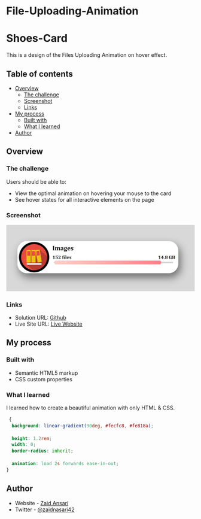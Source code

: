 # File-Uploading-Animation

# Shoes-Card

This is a design of the Files Uploading Animation on hover effect.

## Table of contents

- [Overview](#overview)
  - [The challenge](#the-challenge)
  - [Screenshot](#screenshot)
  - [Links](#links)
- [My process](#my-process)
  - [Built with](#built-with)
  - [What I learned](#what-i-learned)
- [Author](#author)

## Overview

### The challenge

Users should be able to:

- View the optimal animation on hovering your mouse to the card
- See hover states for all interactive elements on the page

### Screenshot

![](Capture.JPG)

### Links

- Solution URL: [Github](https://github.com/zaidansari42/File-Uploading-Animation/)
- Live Site URL: [Live Website](https://zaidansari42.github.io/File-Uploading-Animation/)

## My process

### Built with

- Semantic HTML5 markup
- CSS custom properties

### What I learned

I learned how to create a beautiful animation with only HTML & CSS.

```css
 {
  background: linear-gradient(90deg, #fecfc8, #fe818a);

  height: 1.2rem;
  width: 0;
  border-radius: inherit;

  animation: load 2s forwards ease-in-out;
}
```

## Author

- Website - [Zaid Ansari](https://github.com/zaidansari42/)
- Twitter - [@zaidnasari42](https://www.twitter.com/zaidnasari42)
